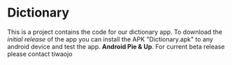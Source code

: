 # Dictionary
This is a project contains the code for our dictionary app.
To download the *initial release* of the app you can install the APK "Dictionary.apk" to any android device and test the app. **Android Pie & Up**. For current beta release please contact tiwaojo
